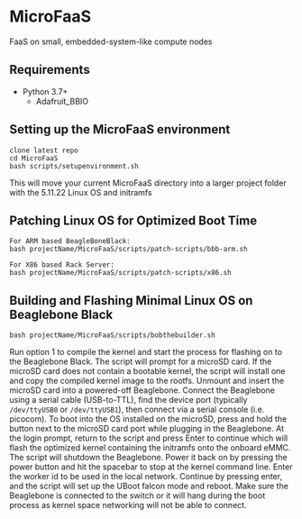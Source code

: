 # MicroFaaS
FaaS on small, embedded-system-like compute nodes

## Requirements

* Python 3.7+
  * Adafruit_BBIO

## Setting up the MicroFaaS environment
```
clone latest repo
cd MicroFaaS
bash scripts/setupenvironment.sh
```
This will move your current MicroFaaS directory into a larger project folder with the 5.11.22 Linux OS and initramfs

## Patching Linux OS for Optimized Boot Time
```
For ARM based BeagleBoneBlack:
bash projectName/MicroFaaS/scripts/patch-scripts/bbb-arm.sh

For X86 based Rack Server:
bash projectName/MicroFaaS/scripts/patch-scripts/x86.sh
```

## Building and Flashing Minimal Linux OS on Beaglebone Black
```
bash projectName/MicroFaaS/scripts/bobthebuilder.sh
```
Run option 1 to compile the kernel and start the process for flashing on to the Beaglebone Black. The script will prompt for a microSD card. If the microSD card does not contain a bootable kernel, the script will install one and copy the compiled kernel image to the rootfs. Unmount and insert the microSD card into a powered-off Beaglebone. Connect the Beaglebone using a serial cable (USB-to-TTL), find the device port (typically `/dev/ttyUSB0` or `/dev/ttyUSB1`), then connect via a serial console (i.e. picocom). To boot into the OS installed on the microSD, press and hold the button next to the microSD card port while plugging in the Beaglebone. At the login prompt, return to the script and press Enter to continue which will flash the optimized kernel containing the initramfs onto the onboard eMMC. The script will shutdown the Beaglebone. Power it back on by pressing the power button and hit the spacebar to stop at the kernel command line. Enter the worker id to be used in the local network. Continue by pressing enter, and the script will set up the UBoot falcon mode and reboot. Make sure the Beaglebone is connected to the switch or it will hang during the boot process as kernel space networking will not be able to connect.
